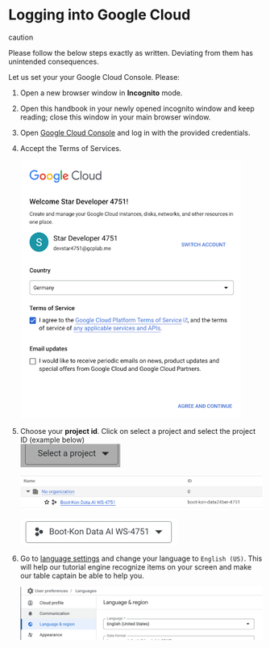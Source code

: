 # Logging into Google Cloud

<div class="mdbook-alerts mdbook-alerts-caution">
<p class="mdbook-alerts-title">
  <span class="mdbook-alerts-icon"></span>
  caution
</p>
<p>
Please follow the below steps exactly as written. Deviating from them has unintended consequences.
</p>
</div>

Let us set your your Google Cloud Console. Please:

1. Open a new browser window in **Incognito** mode.  
2. Open this handbook in your newly opened incognito window and keep reading; close this window in your main browser window.
3. Open <a href="https://console.cloud.google.com" target="_blank">Google Cloud Console</a> and log in with the provided credentials.
4. Accept the Terms of Services.   

    ![](../img/termsofservice.png)

5. Choose your **project id**. Click on select a project and select the project ID (example below)  
    ![](../img/selectproject.png)


    ![](../img/selectproject2.png)


    ![](../img/selectproject3.png)

6. Go to [language settings](https://console.cloud.google.com/user-preferences/languages) and change your language to `English (US)`. This will help our tutorial engine recognize items on your screen and make our table captain be able to help you.

    ![](../img/select_language.png)